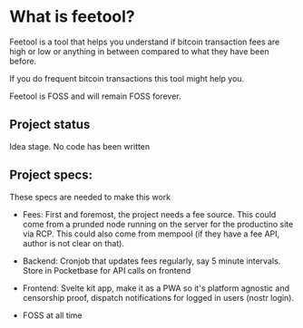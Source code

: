 # What is feetool?

Feetool is a tool that helps you understand if bitcoin transaction fees are high or low or anything in between compared to what they have been before.

If you do frequent bitcoin transactions this tool might help you.

Feetool is FOSS and will remain FOSS forever.

## Project status

Idea stage. No code has been written

## Project specs:

These specs are needed to make this work

- Fees: First and foremost, the project needs a fee source. This could come from a prunded node running on the server for the productino site via RCP. This could also come from mempool (if they have a fee API, author is not clear on that).

- Backend: Cronjob that updates fees regularly, say 5 minute intervals. Store in Pocketbase for API calls on frontend

- Frontend: Svelte kit app, make it as a PWA so it's platform agnostic and censorship proof, dispatch notifications for logged in users (nostr login).

- FOSS at all time
